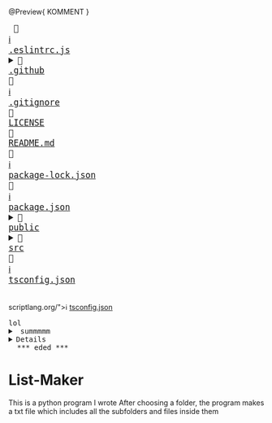 @Preview{ KOMMENT }
<big><pre>
📜 <a href="https://eslint.org/">ℹ️</a> <a href="./.eslintrc.js">.eslintrc.js</a> <br /><details><summary>📂 <a href="./.github">.github</a> </summary><blockquote>📄 <a href="./.github/FUNDING.yml">FUNDING.yml</a> <br /></blockquote></details>📜 <a href="https://git-scm.com/docs/gitignore">ℹ️</a> <a href="./.gitignore">.gitignore</a> <br />📄 <a href="./LICENSE">LICENSE</a> <br />📄 <a href="./README.md">README.md</a> <br />📄 <a href="https://docs.npmjs.com/configuring-npm/package-lock-json.html">ℹ️</a> <a href="./package-lock.json">package-lock.json</a> <br />📄 <a href="https://docs.npmjs.com/files/package.json">ℹ️</a> <a href="./package.json">package.json</a> <br /><details><summary>📂 <a href="./public">public</a> </summary><blockquote>📄 <a href="./public/favicon.ico">favicon.ico</a> <br />📄 <a href="./public/index.html">index.html</a> <br /></blockquote></details><details><summary>📂 <a href="./src">src</a> </summary><blockquote>📄 <a href="./src/App.tsx">App.tsx</a> <br /><details><summary>📂 <a href="./src/components">components</a> </summary><blockquote>📄 <a href="./src/components/BadgesSection.tsx">BadgesSection.tsx</a> <br />📄 <a href="./src/components/CommentSection.tsx">CommentSection.tsx</a> <br />📄 <a href="./src/components/MarkdownDisplay.tsx">MarkdownDisplay.tsx</a> <br />📄 <a href="./src/components/MarkdownDisplayLine.tsx">MarkdownDisplayLine.tsx</a> <br />📄 <a href="./src/components/URLBox.tsx">URLBox.tsx</a> <br /><details><summary>📂 <a href="./src/components/reusable">reusable</a> </summary><blockquote>📄 <a href="./src/components/reusable/Card.tsx">Card.tsx</a> <br />📄 <a href="./src/components/reusable/CenteredCol.tsx">CenteredCol.tsx</a> <br />📄 <a href="./src/components/reusable/CustomButton.tsx">CustomButton.tsx</a> <br />📄 <a href="./src/components/reusable/CustomSecondaryButton.tsx">CustomSecondaryButton.tsx</a> <br />📄 <a href="./src/components/reusable/Input.tsx">Input.tsx</a> <br />📄 <a href="./src/components/reusable/TextArea.tsx">TextArea.tsx</a> <br /></blockquote></details></blockquote></details><details><summary>📂 <a href="./src/images">images</a> </summary><blockquote>📄 <a href="./src/images/Demo.gif">Demo.gif</a> <br />📄 <a href="./src/images/updatedDemo.gif">updatedDemo.gif</a> <br /></blockquote></details>📄 <a href="./src/index.css">index.css</a> <br />📄 <a href="./src/index.tsx">index.tsx</a> <br />📄 <a href="./src/react-app-env.d.ts">react-app-env.d.ts</a> <br /><details><summary>📂 <a href="./src/tree">tree</a> </summary><blockquote>📄 <a href="./src/tree/constants.ts">constants.ts</a> <br />📄 <a href="./src/tree/index.ts">index.ts</a> <br />📄 <a href="./src/tree/languageWebsites.ts">languageWebsites.ts</a> <br />📄 <a href="./src/tree/types.ts">types.ts</a> <br /></blockquote></details><details><summary>📂 <a href="./src/utils">utils</a> </summary><blockquote>📄 <a href="./src/utils/Switch.tsx">Switch.tsx</a> <br /><details><summary>📂 <a href="./src/utils/createNpmFormatting">createNpmFormatting</a> </summary><blockquote>📄 <a href="./src/utils/createNpmFormatting/createNpmFormatting.ts">createNpmFormatting.ts</a> <br />📄 <a href="./src/utils/createNpmFormatting/createNpmFormattingTest.ts">createNpmFormattingTest.ts</a> <br /></blockquote></details>📄 <a href="./src/utils/deepCopyFunction.ts">deepCopyFunction.ts</a> <br /><details><summary>📂 <a href="./src/utils/deleteFileFromPath">deleteFileFromPath</a> </summary><blockquote>📄 <a href="./src/utils/deleteFileFromPath/deleteFileFromPath.ts">deleteFileFromPath.ts</a> <br />📄 <a href="./src/utils/deleteFileFromPath/deleteFileFromPathTest.ts">deleteFileFromPathTest.ts</a> <br /></blockquote></details>📄 <a href="./src/utils/extractString.ts">extractString.ts</a> <br />📄 <a href="./src/utils/filterChange.ts">filterChange.ts</a> <br /><details><summary>📂 <a href="./src/utils/formatLanguages">formatLanguages</a> </summary><blockquote>📄 <a href="./src/utils/formatLanguages/formatLanguages.ts">formatLanguages.ts</a> <br />📄 <a href="./src/utils/formatLanguages/formatLanguagesTest.ts">formatLanguagesTest.ts</a> <br /></blockquote></details>📄 <a href="./src/utils/generateCoreTest.ts">generateCoreTest.ts</a> <br /><details><summary>📂 <a href="./src/utils/generateMarkDownTree">generateMarkDownTree</a> </summary><blockquote>📄 <a href="./src/utils/generateMarkDownTree/generateMarkDownTree.ts">generateMarkDownTree.ts</a> <br />📄 <a href="./src/utils/generateMarkDownTree/generateMarkDownTreeTest.ts">generateMarkDownTreeTest.ts</a> <br /></blockquote></details><details><summary>📂 <a href="./src/utils/getAutoGeneratedCommentForPath">getAutoGeneratedCommentForPath</a> </summary><blockquote>📄 <a href="./src/utils/getAutoGeneratedCommentForPath/getAutoGeneratedCommentForPath.ts">getAutoGeneratedCommentForPath.ts</a> <br />📄 <a href="./src/utils/getAutoGeneratedCommentForPath/getAutoGeneratedCommentForPathtest.ts">getAutoGeneratedCommentForPathtest.ts</a> <br /></blockquote></details>📄 <a href="./src/utils/getBuiltinComment.ts">getBuiltinComment.ts</a>           <span> # ";
const END_OF_FILE_COMMENT_PATTERN =</span><br /><details><summary>📂 <a href="./src/utils/getCopyToClipboardContents">getCopyToClipboardContents</a> </summary><blockquote>📄 <a href="./src/utils/getCopyToClipboardContents/getCopyToClipboardContents.ts">getCopyToClipboardContents.ts</a> <br />📄 <a href="./src/utils/getCopyToClipboardContents/getCopyToClipboardContentsTest.ts">getCopyToClipboardContentsTest.ts</a> <br /></blockquote></details>📄 <a href="./src/utils/getCoreFromTree.ts">getCoreFromTree.ts</a> <br /><details><summary>📂 <a href="./src/utils/getFileIconFromFileType">getFileIconFromFileType</a> </summary><blockquote>📄 <a href="./src/utils/getFileIconFromFileType/getFileIconFromFileType.ts">getFileIconFromFileType.ts</a> <br />📄 <a href="./src/utils/getFileIconFromFileType/getFileIconFromFileTypeTest.ts">getFileIconFromFileTypeTest.ts</a> <br /></blockquote></details><details><summary>📂 <a href="./src/utils/getFileTypeFromPath">getFileTypeFromPath</a> </summary><blockquote>📄 <a href="./src/utils/getFileTypeFromPath/getFileTypeFromPath.ts">getFileTypeFromPath.ts</a> <br />📄 <a href="./src/utils/getFileTypeFromPath/getFileTypeFromPathTest.ts">getFileTypeFromPathTest.ts</a> <br /></blockquote></details><details><summary>📂 <a href="./src/utils/getHyperLinkFromPath">getHyperLinkFromPath</a> </summary><blockquote>📄 <a href="./src/utils/getHyperLinkFromPath/getHyperLinkFromPath.ts">getHyperLinkFromPath.ts</a> <br />📄 <a href="./src/utils/getHyperLinkFromPath/getHyperLinkFromPathtest.ts">getHyperLinkFromPathtest.ts</a> <br /></blockquote></details>📄 <a href="./src/utils/getInfoLinks.ts">getInfoLinks.ts</a> <br /><details><summary>📂 <a href="./src/utils/getLargestFileNameLengthInPath">getLargestFileNameLengthInPath</a> </summary><blockquote>📄 <a href="./src/utils/getLargestFileNameLengthInPath/getLargestFileNameLengthInLevel.ts">getLargestFileNameLengthInLevel.ts</a> <br />📄 <a href="./src/utils/getLargestFileNameLengthInPath/getLargestFileNameLengthInLevelTest.ts">getLargestFileNameLengthInLevelTest.ts</a> <br /></blockquote></details><details><summary>📂 <a href="./src/utils/getOwnerAndRepoFromUrl">getOwnerAndRepoFromUrl</a> </summary><blockquote>📄 <a href="./src/utils/getOwnerAndRepoFromUrl/getOwnerAndRepoFromUrl.ts">getOwnerAndRepoFromUrl.ts</a> <br />📄 <a href="./src/utils/getOwnerAndRepoFromUrl/getOwnerAndRepoFromUrlTest.ts">getOwnerAndRepoFromUrlTest.ts</a> <br /></blockquote></details>📄 <a href="./src/utils/getPreviousTree.ts">getPreviousTree.ts</a> <br />📄 <a href="./src/utils/getWebsiteForLanguage.ts">getWebsiteForLanguage.ts</a> <br /><details><summary>📂 <a href="./src/utils/repoToBadge">repoToBadge</a> </summary><blockquote>📄 <a href="./src/utils/repoToBadge/repoToBadge.ts">repoToBadge.ts</a> <br />📄 <a href="./src/utils/repoToBadge/repoToBadgeTest.ts">repoToBadgeTest.ts</a> <br /></blockquote></details><details><summary>📂 <a href="./src/utils/selectFoldersOnly">selectFoldersOnly</a> </summary><blockquote>📄 <a href="./src/utils/selectFoldersOnly/selectFoldersOnly.ts">selectFoldersOnly.ts</a> <br />📄 <a href="./src/utils/selectFoldersOnly/selectFoldersOnlyTest.ts">selectFoldersOnlyTest.ts</a> <br /></blockquote></details><details><summary>📂 <a href="./src/utils/selectRootCores">selectRootCores</a> </summary><blockquote>📄 <a href="./src/utils/selectRootCores/SelectRootCoresTest.ts">SelectRootCoresTest.ts</a> <br />📄 <a href="./src/utils/selectRootCores/selectRootCores.ts">selectRootCores.ts</a> <br /></blockquote></details><details><summary>📂 <a href="./src/utils/setCommentForPath">setCommentForPath</a> </summary><blockquote>📄 <a href="./src/utils/setCommentForPath/setCommentForPath.ts">setCommentForPath.ts</a> <br />📄 <a href="./src/utils/setCommentForPath/setCommentForPathtest.ts">setCommentForPathtest.ts</a> <br /></blockquote></details>📄 <a href="./src/utils/tagWrap.ts">tagWrap.ts</a> <br /><details><summary>📂 <a href="./src/utils/undoDeletions">undoDeletions</a> </summary><blockquote>📄 <a href="./src/utils/undoDeletions/undoDeletions.ts">undoDeletions.ts</a> <br />📄 <a href="./src/utils/undoDeletions/undoDeletionsTest.ts">undoDeletionsTest.ts</a> <br /></blockquote></details></blockquote></details></blockquote></details>📄 <a href="https://www.typescriptlang.org/">ℹ️</a> <a href="./tsconfig.json">tsconfig.json</a> <br />
</pre></big>scriptlang.org/">ℹ️</a> <a href="./tsconfig.json">tsconfig.json</a> 
</pre></big>


<pre>
lol
<details><summary> summmmm </summary>
<blockquote><details><summary> summmmm </summary>  
lol </details></blockquote></details></details><details><sumamry>loddddl</summary>k</details>&nbsp;&nbsp;***_eded_***
</pre>


# List-Maker

This is a python program I wrote
After choosing a folder, the program makes a txt file which includes all the subfolders and files inside them

